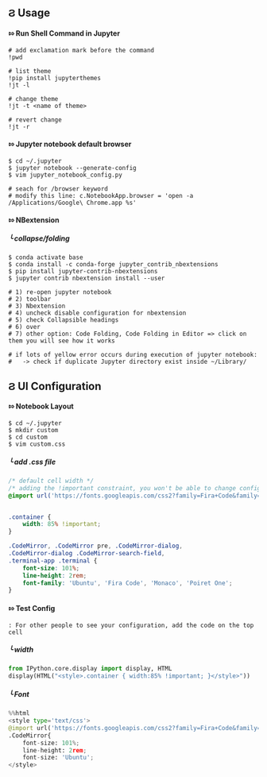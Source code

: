 

## &#x03e8; Usage

#### &#x21f0; Run Shell Command in Jupyter
```
# add exclamation mark before the command
!pwd

# list theme 
!pip install jupyterthemes
!jt -l

# change theme
!jt -t <name of theme>

# revert change 
!jt -r
```

#### &#x21f0; Jupyter notebook default browser 
```
$ cd ~/.jupyter
$ jupyter notebook --generate-config 
$ vim jupyter_notebook_config.py 

# seach for /browser keyword 
# modify this line: c.NotebookApp.browser = 'open -a /Applications/Google\ Chrome.app %s'
```
#### &#x21f0; NBextension

##### &#x2570; collapse/folding
```
$ conda activate base
$ conda install -c conda-forge jupyter_contrib_nbextensions
$ pip install jupyter-contrib-nbextensions
$ jupyter contrib nbextension install --user

# 1) re-open jupyter notebook 
# 2) toolbar
# 3) Nbextension 
# 4) uncheck disable configuration for nbextension 
# 5) check Collapsible headings 
# 6) over
# 7) other option: Code Folding, Code Folding in Editor => click on them you will see how it works

# if lots of yellow error occurs during execution of jupyter notebook: 
#   -> check if duplicate Jupyter directory exist inside ~/Library/
```

## &#x03e8; UI Configuration

#### &#x21f0; Notebook Layout
```
$ cd ~/.jupyter 
$ mkdir custom 
$ cd custom 
$ vim custom.css
```
##### &#x2570; add .css file
```css 
/* default cell width */
/* adding the !important constraint, you won't be able to change config inside cell */
@import url('https://fonts.googleapis.com/css2?family=Fira+Code&family=Montserrat+Alternates&family=Poiret+One&family=Ubuntu&display=swap');


.container {
    width: 85% !important;
}

.CodeMirror, .CodeMirror pre, .CodeMirror-dialog, 
.CodeMirror-dialog .CodeMirror-search-field, 
.terminal-app .terminal {
    font-size: 101%;
    line-height: 2rem;
    font-family: 'Ubuntu', 'Fira Code', 'Monaco', 'Poiret One';
}
```


#### &#x21f0; Test Config
`: For other people to see your configuration, add the code on the top cell`
##### &#x2570; width 
```python
from IPython.core.display import display, HTML                         
display(HTML("<style>.container { width:85% !important; }</style>"))
```

##### &#x2570; Font
```python
%%html                      
<style type='text/css'>
@import url('https://fonts.googleapis.com/css2?family=Fira+Code&family=Montserrat+Alternates&family=Poiret+One&family=Ubuntu&display=swap');
.CodeMirror{
    font-size: 101%;
    line-height: 2rem;
    font-size: 'Ubuntu';
</style>
```






